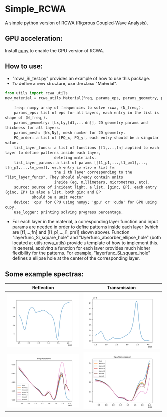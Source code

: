 # Simple_RCWA
A simple python version of RCWA (Rigorous Coupled‐Wave Analysis).


## GPU acceleration:
Install [cupy](https://cupy.dev/) to enable the GPU version of RCWA.


## How to use:
* "rcwa_Si_test.py" provides an example of how to use this package.
* To define a new structure, use the class "Material":
```python
from utils import rcwa_utils
new_material = rcwa_utils.Material(freq, params_eps, params_geometry, params_mesh, PQ_order, list_layer_funcs, list_layer_params, source, device='cpu', use_logger=True)
```
        freq: numpy array of frequencies to solve rcwa, (N_freq,).
        params_eps: list of eps for all layers, each entry in the list is shape of (N_freq,).
        params_geometry: [Lx,Ly,[d1,...,dn]], 2D geometry params and thickness for all layers.
        params_mesh: [Nx,Ny], mesh number for 2D geometry.
        PQ_order: a list of [PQ_x, PQ_y], each entry should be a singular value.
        list_layer_funcs: a list of functions [f1,...,fn] applied to each layer to define patterns inside each layer,
                          deleting materials.
        list_layer_params: a list of params [[l1_p1,...,l1_pm1],...,[ln_p1,...,ln_pmn]], each entry is also a list for
                          the i th layer corresponding to the "list_layer_funcs". They should already contain units
                          inside (eg, millimeters, micrometres, etc).
        source: source of incident light, a list, [ginc, EP], each entry (ginc, EP) is also a list, both ginc and EP
                should be a unit vector.
        device: 'cpu' for CPU using numpy; 'gpu' or 'cuda' for GPU using cupy.
        use_logger: printing solving progress percentage.

* For each layer in the material, a corresponding layer function and input params are needed in order to define patterns inside each layer (which are [f1,...,fn] and [l1_p1,...,l1_pm1] shown above). Function "layerfunc_Si_square_hole" and "layerfunc_absorber_ellipse_hole" (both located at utils.rcwa_utils) provide a template of how to implement this. In general, applying a function for each layer provides much higher flexibility for the patterns. For example, "layerfunc_Si_square_hole" defines a ellipse
hole at the center of the corresponding layer.


## Some example spectras:

Reflection  |  Transmission
:-------------------------:|:-------------------------:
![](https://github.com/GuoyaoShen/AutoRCWA_Net/blob/main/Simple_RCWA/figs/R.png)  |  ![](https://github.com/GuoyaoShen/AutoRCWA_Net/blob/main/Simple_RCWA/figs/T.png)
![](https://github.com/GuoyaoShen/AutoRCWA_Net/blob/main/Simple_RCWA/figs/R_absorber_ellipse.png)  |  ![](https://github.com/GuoyaoShen/AutoRCWA_Net/blob/main/Simple_RCWA/figs/T_absorber_ellipse.png)
